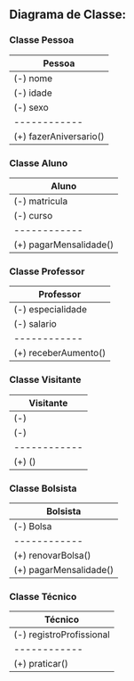 ## Diagrama de Classe:

### Classe Pessoa

Pessoa| 
------------|
(-) nome|
(-) idade|
(-) sexo|
------------|
(+) fazerAniversario()|

### Classe Aluno

Aluno| 
------------|
(-) matricula|
(-) curso|
------------|
(+) pagarMensalidade()|

### Classe Professor

Professor| 
------------|
(-) especialidade|
(-) salario|
------------|
(+) receberAumento()|

### Classe Visitante
Visitante| 
------------|
(-) |
(-) |
------------|
(+) ()|

### Classe Bolsista 

Bolsista| 
------------|
(-) Bolsa|
------------|
(+) renovarBolsa()|
(+) pagarMensalidade()|

### Classe Técnico

Técnico| 
------------|
(-) registroProfissional|
------------|
(+) praticar()|
